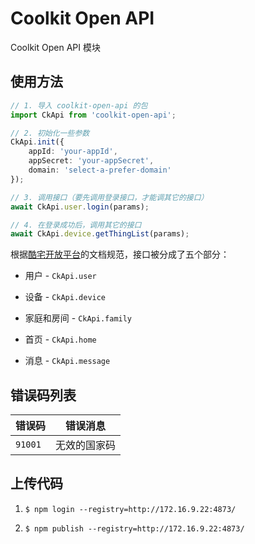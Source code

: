 # Coolkit Open API

Coolkit Open API 模块

## 使用方法

```ts
// 1. 导入 coolkit-open-api 的包
import CkApi from 'coolkit-open-api';

// 2. 初始化一些参数
CkApi.init({
    appId: 'your-appId',
    appSecret: 'your-appSecret',
    domain: 'select-a-prefer-domain'
});

// 3. 调用接口（要先调用登录接口，才能调其它的接口）
await CkApi.user.login(params);

// 4. 在登录成功后，调用其它的接口
await CkApi.device.getThingList(params);
```

根据[酷宅开放平台](https://coolkit-carl.gitee.io/apidocs/#/)的文档规范，接口被分成了五个部分：

* 用户 - `CkApi.user`

* 设备 - `CkApi.device`

* 家庭和房间 - `CkApi.family`

* 首页 - `CkApi.home`

* 消息 - `CkApi.message`

## 错误码列表

| 错误码 | 错误消息 |
| - | - |
| `91001` | 无效的国家码 |

## 上传代码

1. `$ npm login --registry=http://172.16.9.22:4873/`

2. `$ npm publish --registry=http://172.16.9.22:4873/`
